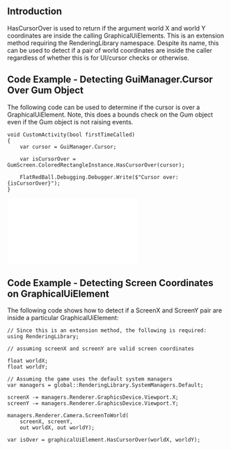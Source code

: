 ## Introduction

HasCursorOver is used to return if the argument world X and world Y coordinates are inside the calling GraphicalUiElements. This is an extension method requiring the RenderingLibrary namespace. Despite its name, this can be used to detect if a pair of world coordinates are inside the caller regardless of whether this is for UI/cursor checks or otherwise.

## Code Example - Detecting GuiManager.Cursor Over Gum Object

The following code can be used to determine if the cursor is over a GraphicalUiElement. Note, this does a bounds check on the Gum object even if the Gum object is not raising events.

    void CustomActivity(bool firstTimeCalled)
    {
        var cursor = GuiManager.Cursor;

        var isCursorOver = GumScreen.ColoredRectangleInstance.HasCursorOver(cursor);

        FlatRedBall.Debugging.Debugger.Write($"Cursor over: {isCursorOver}");
    }

[![](/wp-content/uploads/2019/09/20_05-26-27.gif.md)](/wp-content/uploads/2019/09/20_05-26-27.gif.md)    

## Code Example - Detecting Screen Coordinates on GraphicalUiElement

The following code shows how to detect if a ScreenX and ScreenY pair are inside a particular GraphicalUiElement:

``` lang:c#
// Since this is an extension method, the following is required:
using RenderingLibrary;

// assuming screenX and screenY are valid screen coordinates

float worldX;
float worldY;

// Assuming the game uses the default system managers
var managers = global::RenderingLibrary.SystemManagers.Default;

screenX -= managers.Renderer.GraphicsDevice.Viewport.X;
screenY -= managers.Renderer.GraphicsDevice.Viewport.Y;

managers.Renderer.Camera.ScreenToWorld(
    screenX, screenY,
    out worldX, out worldY);

var isOver = graphicalUiElement.HasCursorOver(worldX, worldY);
```

       
